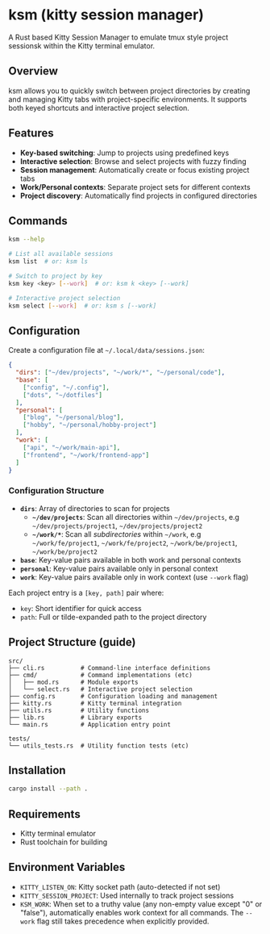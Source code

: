 # ksm (kitty session manager)

A Rust based Kitty Session Manager to emulate tmux style project sessionsk within the Kitty terminal emulator.

## Overview

ksm allows you to quickly switch between project directories by creating and managing Kitty tabs with project-specific environments. It supports both keyed shortcuts and interactive project selection.

## Features

- **Key-based switching**: Jump to projects using predefined keys
- **Interactive selection**: Browse and select projects with fuzzy finding
- **Session management**: Automatically create or focus existing project tabs
- **Work/Personal contexts**: Separate project sets for different contexts
- **Project discovery**: Automatically find projects in configured directories

## Commands

```bash
ksm --help

# List all available sessions
ksm list  # or: ksm ls

# Switch to project by key
ksm key <key> [--work]  # or: ksm k <key> [--work]

# Interactive project selection
ksm select [--work]  # or: ksm s [--work]
```

## Configuration

Create a configuration file at `~/.local/data/sessions.json`:

```json
{
  "dirs": ["~/dev/projects", "~/work/*", "~/personal/code"],
  "base": [
    ["config", "~/.config"],
    ["dots", "~/dotfiles"]
  ],
  "personal": [
    ["blog", "~/personal/blog"],
    ["hobby", "~/personal/hobby-project"]
  ],
  "work": [
    ["api", "~/work/main-api"],
    ["frontend", "~/work/frontend-app"]
  ]
}
```

### Configuration Structure

- **`dirs`**: Array of directories to scan for projects
  - **`~/dev/projects`**: Scan all directories within `~/dev/projects`, e.g `~/dev/projects/project1`, `~/dev/projects/project2`
  - **`~/work/*`**: Scan all _subdirectories_ within `~/work`, e.g `~/work/fe/project1`, `~/work/fe/project2`, `~/work/be/project1`, `~/work/be/project2`
- **`base`**: Key-value pairs available in both work and personal contexts
- **`personal`**: Key-value pairs available only in personal context
- **`work`**: Key-value pairs available only in work context (use `--work` flag)

Each project entry is a `[key, path]` pair where:

- `key`: Short identifier for quick access
- `path`: Full or tilde-expanded path to the project directory

## Project Structure (guide)

```
src/
├── cli.rs          # Command-line interface definitions
├── cmd/            # Command implementations (etc)
│   ├── mod.rs      # Module exports
│   └── select.rs   # Interactive project selection
├── config.rs       # Configuration loading and management
├── kitty.rs        # Kitty terminal integration
├── utils.rs        # Utility functions
├── lib.rs          # Library exports
└── main.rs         # Application entry point

tests/
└── utils_tests.rs  # Utility function tests (etc)
```

## Installation

```bash
cargo install --path .
```

## Requirements

- Kitty terminal emulator
- Rust toolchain for building

## Environment Variables

- `KITTY_LISTEN_ON`: Kitty socket path (auto-detected if not set)
- `KITTY_SESSION_PROJECT`: Used internally to track project sessions
- `KSM_WORK`: When set to a truthy value (any non-empty value except "0" or "false"), automatically enables work context for all commands. The `--work` flag still takes precedence when explicitly provided.
